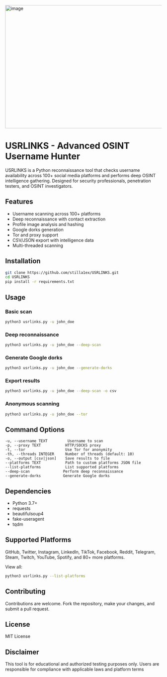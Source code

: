 <img width="1013" height="396" alt="image" src="https://github.com/user-attachments/assets/1eef4979-5b1d-43cf-8d23-5e7329296408" />


# USRLINKS - Advanced OSINT Username Hunter

USRLINKS is a Python reconnaissance tool that checks username availability across 100+ social media platforms and performs deep OSINT intelligence gathering. Designed for security professionals, penetration testers, and OSINT investigators.

## Features

* Username scanning across 100+ platforms
* Deep reconnaissance with contact extraction
* Profile image analysis and hashing
* Google dorks generation
* Tor and proxy support
* CSV/JSON export with intelligence data
* Multi-threaded scanning

## Installation

```bash
git clone https://github.com/stilla1ex/USRLINKS.git
cd USRLINKS
pip install -r requirements.txt
```

## Usage

### Basic scan
```bash
python3 usrlinks.py -u john_doe
```

### Deep reconnaissance
```bash
python3 usrlinks.py -u john_doe --deep-scan
```

### Generate Google dorks
```bash
python3 usrlinks.py -u john_doe --generate-dorks
```

### Export results
```bash
python3 usrlinks.py -u john_doe --deep-scan -o csv
```

### Anonymous scanning
```bash
python3 usrlinks.py -u john_doe --tor
```

## Command Options

```
-u, --username TEXT         Username to scan
-p, --proxy TEXT           HTTP/SOCKS proxy
-t, --tor                  Use Tor for anonymity
-th, --threads INTEGER     Number of threads (default: 10)
-o, --output [csv|json]    Save results to file
--platforms TEXT           Path to custom platforms JSON file
--list-platforms           List supported platforms
--deep-scan               Perform deep reconnaissance
--generate-dorks          Generate Google dorks
```

## Dependencies

* Python 3.7+
* requests
* beautifulsoup4
* fake-useragent
* tqdm

## Supported Platforms

GitHub, Twitter, Instagram, LinkedIn, TikTok, Facebook, Reddit, Telegram, Steam, Twitch, YouTube, Spotify, and 80+ more platforms.

View all:
```bash
python3 usrlinks.py --list-platforms
```

## Contributing

Contributions are welcome. Fork the repository, make your changes, and submit a pull request.

## License

MIT License

## Disclaimer

This tool is for educational and authorized testing purposes only. Users are responsible for compliance with applicable laws and platform terms